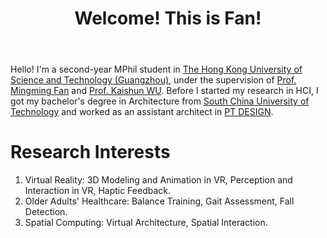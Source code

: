﻿---
permalink: /
title: "Welcome! This is Fan!"
author_profile: true
redirect_from: 
  - /about/
  - /about.html
---

Hello! I'm a second-year MPhil student in [The Hong Kong University of Science and Technology (Guangzhou)](https://www.hkust-gz.edu.cn/), under the supervision of [Prof. Mingming Fan](https://www.mingmingfan.com/) and [Prof. Kaishun WU](https://facultyprofiles.hkust-gz.edu.cn/faculty-personal-page/WU-Kaishun/wuks). Before I started my research in HCI, I got my bachelor's degree in Architecture from [South China University of Technology](https://www.scut.edu.cn/new/) and worked as an assistant architect in [PT DESIGN](http://www.ptma.com.cn/aspx/index.aspx?language=1).

Research Interests
======
1. Virtual Reality: 3D Modeling and Animation in VR, Perception and Interaction in VR, Haptic Feedback.
1. Older Adults' Healthcare: Balance Training, Gait Assessment, Fall Detection. 
1. Spatial Computing: Virtual Architecture, Spatial Interaction.